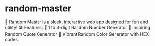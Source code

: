 # random-master
🎲 Random Master is a sleek, interactive web app designed for fun and utility!  🛠 Features:  🔢 1 to 3-digit Random Number Generator  🧠 Inspiring Random Quote Generator  🎨 Vibrant Random Color Generator with HEX codes
